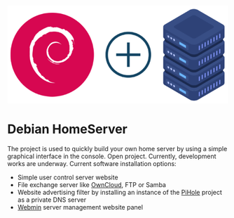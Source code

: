![logo](assets/logo.png)

# Debian HomeServer

The project is used to quickly build your own home server by using a simple graphical interface in the console.
Open project. Currently, development works are underway.
Current software installation options:
- Simple user control server website
- File exchange server like [OwnCloud](https://owncloud.org/), FTP or Samba
- Website advertising filter by installing an instance of the [PiHole](https://pi-hole.net/) project as a private DNS server
- [Webmin](http://www.webmin.com/) server management website panel